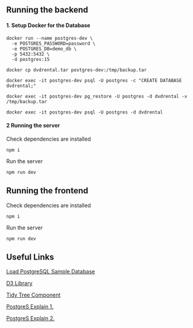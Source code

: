 ## Running the backend

#### 1. Setup Docker for the Database

```
docker run --name postgres-dev \
  -e POSTGRES_PASSWORD=password \
  -e POSTGRES_DB=demo_db \
  -p 5432:5432 \
  -d postgres:15
```

```
docker cp dvdrental.tar postgres-dev:/tmp/backup.tar
```

```
docker exec -it postgres-dev psql -U postgres -c "CREATE DATABASE dvdrental;"
```

```
docker exec -it postgres-dev pg_restore -U postgres -d dvdrental -v /tmp/backup.tar
```

```
docker exec -it postgres-dev psql -U postgres -d dvdrental
```

#### 2 Running the server

Check dependencies are installed

```
npm i
```

Run the server

```
npm run dev
```

## Running the frontend

Check dependencies are installed

```
npm i
```

Run the server

```
npm run dev
```

## Useful Links

[Load PostgreSQL Sample Database](https://neon.com/postgresql/postgresql-getting-started/load-postgresql-sample-database)

[D3 Library](https://d3js.org/d3-hierarchy/tree)

[Tidy Tree Component](https://observablehq.com/@d3/tree-component)

[PostgreS Explain 1.](https://www.postgresql.org/docs/current/using-explain.html)

[PostgreS Explain 2.](https://www.postgresql.org/docs/current/sql-explain.html)

